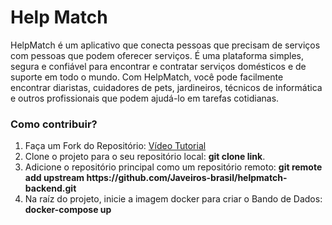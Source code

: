 <h1>Help Match</h1>

<p>
HelpMatch é um aplicativo que conecta pessoas que precisam de serviços com pessoas que podem oferecer serviços. É uma plataforma simples, segura e confiável para encontrar e contratar serviços domésticos e de suporte em todo o mundo. Com HelpMatch, você pode facilmente encontrar diaristas, cuidadores de pets, jardineiros, técnicos de informática e outros profissionais que podem ajudá-lo em tarefas cotidianas.
</p>

<h3>
Como contribuir?
</h3>

<ol>
<li>Faça um Fork do Repositório: <a href="https://www.youtube.com/watch?v=osE-7OXqFCI&ab_channel=RinaldoDev" target="_blank">Vídeo Tutorial</a></li>
<li>Clone o projeto para o seu repositório local: <b>git clone link</b>.</li>
<li>Adicione o repositório principal como um repositório remoto: <b>git remote add upstream https://github.com/Javeiros-brasil/helpmatch-backend.git</b></li>
<li>Na raíz do projeto, inicie a imagem docker para criar o Bando de Dados: <b>docker-compose up</b></li>
</ol>